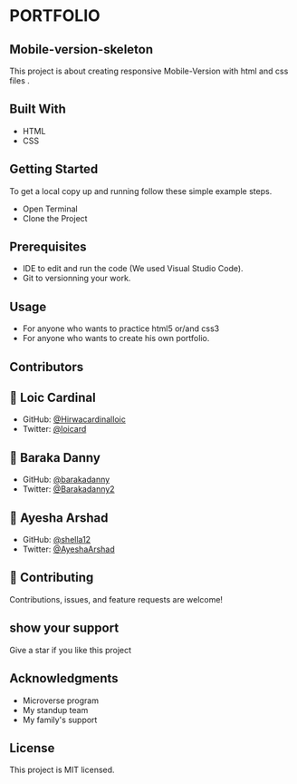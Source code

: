 # PORTFOLIO

## Mobile-version-skeleton

This project is about creating responsive Mobile-Version with html and css files .

## Built With

- HTML
- CSS

## Getting Started

To get a local copy up and running follow these simple example steps.

- Open Terminal
- Clone the Project

## Prerequisites

- IDE to edit and run the code (We used Visual Studio Code).
- Git to versionning your work.

## Usage

- For anyone who wants to practice html5 or/and css3
- For anyone who wants to create his own portfolio.

## Contributors

## 👤 Loic Cardinal

- GitHub: [@Hirwacardinalloic](https://github.com/Hirwacardinalloic)
- Twitter: [@loicard](https://twitter.com/loicard)

## 👤 Baraka Danny

- GitHub: [@barakadanny](https://github.com/barakadanny)
- Twitter: [@Barakadanny2](https://twitter.com/Barakadanny2)

## 👤 Ayesha Arshad

- GitHub: [@shella12](https://github.com/shella12)
- Twitter: [@AyeshaArshad](https://twitter.com/AyeshaArshad45)

## 🤝 Contributing

Contributions, issues, and feature requests are welcome!

## show your support

Give a star if you like this project

## Acknowledgments

- Microverse program
- My standup team
- My family's support

## License

This project is MIT licensed.
